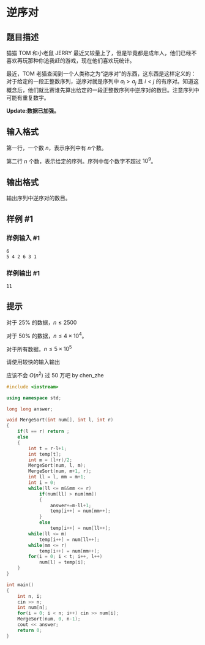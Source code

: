 # 逆序对

## 题目描述

猫猫 TOM 和小老鼠 JERRY 最近又较量上了，但是毕竟都是成年人，他们已经不喜欢再玩那种你追我赶的游戏，现在他们喜欢玩统计。

最近，TOM 老猫查阅到一个人类称之为“逆序对”的东西，这东西是这样定义的：对于给定的一段正整数序列，逆序对就是序列中 $a_i>a_j$ 且 $i<j$ 的有序对。知道这概念后，他们就比赛谁先算出给定的一段正整数序列中逆序对的数目。注意序列中可能有重复数字。

**Update:数据已加强。**

## 输入格式

第一行，一个数 $n$，表示序列中有 $n$个数。

第二行 $n$ 个数，表示给定的序列。序列中每个数字不超过 $10^9$。

## 输出格式

输出序列中逆序对的数目。

## 样例 #1

### 样例输入 #1

```
6
5 4 2 6 3 1
```

### 样例输出 #1

```
11
```

## 提示

对于 $25\%$ 的数据，$n \leq 2500$

对于 $50\%$ 的数据，$n \leq 4 \times 10^4$。

对于所有数据，$n \leq 5 \times 10^5$

请使用较快的输入输出

应该不会 $O(n^2)$ 过 50 万吧 by chen_zhe

```C++
#include <iostream>

using namespace std;

long long answer;

void MergeSort(int num[], int l, int r)
{
    if(l == r) return ;
    else
    {
        int t = r-l+1;
        int temp[t];
        int m = (l+r)/2;
        MergeSort(num, l, m);
        MergeSort(num, m+1, r);
        int ll = l, mm = m+1;
        int i = 0;
        while(ll <= m&&mm <= r)
            if(num[ll] > num[mm])
            {
                answer+=m-ll+1;
                temp[i++] = num[mm++];
            }
            else
                temp[i++] = num[ll++];
        while(ll <= m)
            temp[i++] = num[ll++];
        while(mm <= r)
            temp[i++] = num[mm++];
        for(i = 0; i < t; i++, l++)
            num[l] = temp[i];
    }
}

int main()
{
    int n, i;
    cin >> n;
    int num[n];
    for(i = 0; i < n; i++) cin >> num[i];
    MergeSort(num, 0, n-1);
    cout << answer;
    return 0;
}
```